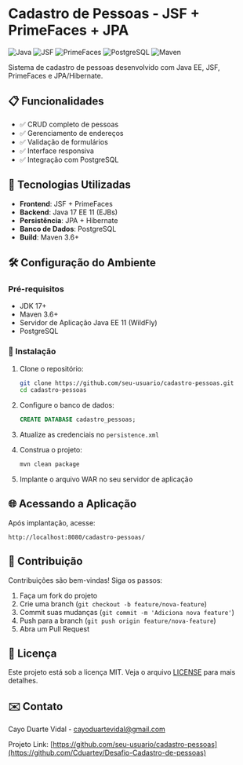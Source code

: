 # Cadastro de Pessoas - JSF + PrimeFaces + JPA

![Java](https://img.shields.io/badge/Java-ED8B00?style=for-the-badge&logo=openjdk&logoColor=white)
![JSF](https://img.shields.io/badge/JSF-2.2+-orange)
![PrimeFaces](https://img.shields.io/badge/PrimeFaces-10.0+-blue)
![PostgreSQL](https://img.shields.io/badge/PostgreSQL-13+-blue?logo=postgresql)
![Maven](https://img.shields.io/badge/Maven-3.6+-red?logo=apache-maven)

Sistema de cadastro de pessoas desenvolvido com Java EE, JSF, PrimeFaces e JPA/Hibernate.

## 📋 Funcionalidades

- ✅ CRUD completo de pessoas
- ✅ Gerenciamento de endereços
- ✅ Validação de formulários
- ✅ Interface responsiva
- ✅ Integração com PostgreSQL

## 🚀 Tecnologias Utilizadas

- **Frontend**: JSF + PrimeFaces 
- **Backend**: Java 17 EE 11  (EJBs)
- **Persistência**: JPA + Hibernate 
- **Banco de Dados**: PostgreSQL 
- **Build**: Maven 3.6+

## 🛠️ Configuração do Ambiente

### Pré-requisitos

- JDK 17+
- Maven 3.6+
- Servidor de Aplicação Java EE 11 (WildFly)
- PostgreSQL

### 🔧 Instalação

1. Clone o repositório:
   ```bash
   git clone https://github.com/seu-usuario/cadastro-pessoas.git
   cd cadastro-pessoas
   ```

2. Configure o banco de dados:
   ```sql
   CREATE DATABASE cadastro_pessoas;
   ```

3. Atualize as credenciais no `persistence.xml` 

4. Construa o projeto:
   ```bash
   mvn clean package
   ```

5. Implante o arquivo WAR no seu servidor de aplicação

## 🌐 Acessando a Aplicação

Após implantação, acesse:
```
http://localhost:8080/cadastro-pessoas/
```

## 🤝 Contribuição

Contribuições são bem-vindas! Siga os passos:

1. Faça um fork do projeto
2. Crie uma branch (`git checkout -b feature/nova-feature`)
3. Commit suas mudanças (`git commit -m 'Adiciona nova feature'`)
4. Push para a branch (`git push origin feature/nova-feature`)
5. Abra um Pull Request

## 📄 Licença

Este projeto está sob a licença MIT. Veja o arquivo [LICENSE](LICENSE) para mais detalhes.

## ✉️ Contato

Cayo Duarte Vidal - cayoduartevidal@gmail.com

Projeto Link: [https://github.com/seu-usuario/cadastro-pessoas](https://github.com/Cduartev/Desafio-Cadastro-de-pessoas)
